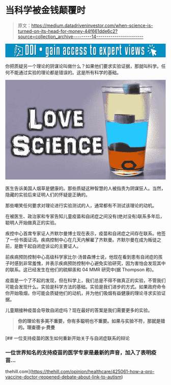 # 当科学被金钱颠覆时

> 原文：<https://medium.datadriveninvestor.com/when-science-is-turned-on-its-head-for-money-44f661dde6c2?source=collection_archive---------14----------------------->

[![](img/3a95c88f4a8f69c9785dbe82ecd7817e.png)](http://www.track.datadriveninvestor.com/1B9E)

你把质疑另一个理论的阴谋论叫做什么？如果他们要求实验证据，那就叫科学。任何不能通过实验的理论都是错误的。这是所有科学的基础。

![](img/856ffdf0e583264f1b4c2af27fb710de.png)

医生告诉美国人烟草是健康的。那些质疑这种智慧的人被指责为阴谋狂人。当然，隐藏的实验后来证明人们的怀疑是正确的。

那些嘲笑任何要求对理论进行实验测试的人，通常都有不测试该理论的动机。

在被医生、政治家和专家告知儿童疫苗和自闭症之间没有(绝对没有)联系多年后，聪明人开始做真正的实验。

疾控中心首席专家证人齐默尔曼博士现在表示，疫苗和自闭症之间存在联系。他签了一份书面证词。疾病控制中心在几天内解雇了齐默曼。齐默尔曼在成为叛徒之前，是数千起自闭症诉讼的主要证人。

前疾病预防控制中心高级科学家比尔·汤普森博士说，他现在看到患有自闭症的孩子时感到非常羞愧，并表示疾病预防控制中心避免实验研究，因为害怕会发现其中的联系。这已经发生在他们的硫柳汞和 04 MMR 研究中(据 Thompson 称)。

疫苗是一个了不起的发现，但在科学上，我们总是不得不做真正的实验，不管我们可能会发现什么。实验是科学方法的基础。实验是我们进步的方式。如果政府命令你开始吸烟，你可能会质疑他们的动机，并为他们吸烟有益健康的理论寻求实验证据。

儿童期接种疫苗会导致自闭症吗？现在最好的答案是我们需要更多的实验。

> **你的理论有多美不重要，你有多聪明也不重要。如果与实验不符，那就是错的。理查德·p·费曼**

[](https://thehill.com/opinion/healthcare/425061-how-a-pro-vaccine-doctor-reopened-debate-about-link-to-autism) [## 一位支持疫苗的医生如何重新开始关于与自闭症联系的辩论

### 一位世界知名的支持疫苗的医学专家是最新的声音，加入了表明疫苗…

thehill.com](https://thehill.com/opinion/healthcare/425061-how-a-pro-vaccine-doctor-reopened-debate-about-link-to-autism)